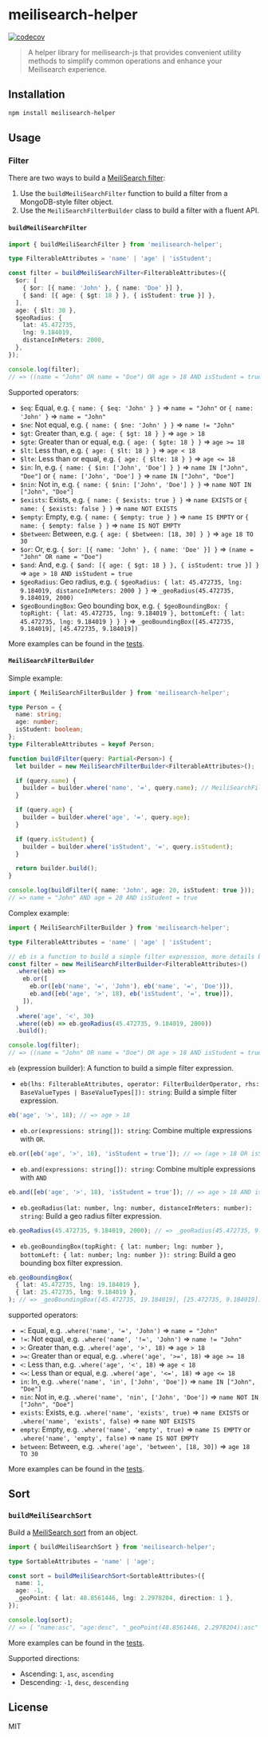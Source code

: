 # meilisearch-helper

[![codecov](https://codecov.io/gh/CodyTseng/meilisearch-helper/graph/badge.svg?token=3BNYXXCCJP)](https://codecov.io/gh/CodyTseng/meilisearch-helper)

> A helper library for meilisearch-js that provides convenient utility methods to simplify common operations and enhance your Meilisearch experience.

## Installation

```bash
npm install meilisearch-helper
```

## Usage

### Filter

There are two ways to build a [MeiliSearch filter](https://www.meilisearch.com/docs/learn/fine_tuning_results/filtering):

1. Use the `buildMeiliSearchFilter` function to build a filter from a MongoDB-style filter object.
2. Use the `MeiliSearchFilterBuilder` class to build a filter with a fluent API.

#### `buildMeiliSearchFilter`

```typescript
import { buildMeiliSearchFilter } from 'meilisearch-helper';

type FilterableAttributes = 'name' | 'age' | 'isStudent';

const filter = buildMeiliSearchFilter<FilterableAttributes>({
  $or: [
    { $or: [{ name: 'John' }, { name: 'Doe' }] },
    { $and: [{ age: { $gt: 18 } }, { isStudent: true }] },
  ],
  age: { $lt: 30 },
  $geoRadius: {
    lat: 45.472735,
    lng: 9.184019,
    distanceInMeters: 2000,
  },
});

console.log(filter);
// => ((name = "John" OR name = "Doe") OR age > 18 AND isStudent = true) AND age < 30 AND _geoRadius(45.472735, 9.184019, 2000)
```

Supported operators:

- `$eq`: Equal, e.g. `{ name: { $eq: 'John' } }` => `name = "John"` or `{ name: 'John' }` => `name = "John"`
- `$ne`: Not equal, e.g. `{ name: { $ne: 'John' } }` => `name != "John"`
- `$gt`: Greater than, e.g. `{ age: { $gt: 18 } }` => `age > 18`
- `$gte`: Greater than or equal, e.g. `{ age: { $gte: 18 } }` => `age >= 18`
- `$lt`: Less than, e.g. `{ age: { $lt: 18 } }` => `age < 18`
- `$lte`: Less than or equal, e.g. `{ age: { $lte: 18 } }` => `age <= 18`
- `$in`: In, e.g. `{ name: { $in: ['John', 'Doe'] } }` => `name IN ["John", "Doe"]` or `{ name: ['John', 'Doe'] }` => `name IN ["John", "Doe"]`
- `$nin`: Not in, e.g. `{ name: { $nin: ['John', 'Doe'] } }` => `name NOT IN ["John", "Doe"]`
- `$exists`: Exists, e.g. `{ name: { $exists: true } }` => `name EXISTS` or `{ name: { $exists: false } }` => `name NOT EXISTS`
- `$empty`: Empty, e.g. `{ name: { $empty: true } }` => `name IS EMPTY` or `{ name: { $empty: false } }` => `name IS NOT EMPTY`
- `$between`: Between, e.g. `{ age: { $between: [18, 30] } }` => `age 18 TO 30`
- `$or`: Or, e.g. `{ $or: [{ name: 'John' }, { name: 'Doe' }] }` => `(name = "John" OR name = "Doe")`
- `$and`: And, e.g. `{ $and: [{ age: { $gt: 18 } }, { isStudent: true }] }` => `age > 18 AND isStudent = true`
- `$geoRadius`: Geo radius, e.g. `{ $geoRadius: { lat: 45.472735, lng: 9.184019, distanceInMeters: 2000 } }` => `_geoRadius(45.472735, 9.184019, 2000)`
- `$geoBoundingBox`: Geo bounding box, e.g. `{ $geoBoundingBox: { topRight: { lat: 45.472735, lng: 9.184019 }, bottomLeft: { lat: 45.472735, lng: 9.184019 } } }` => `_geoBoundingBox([45.472735, 9.184019], [45.472735, 9.184019])`

More examples can be found in the [tests](./__test__/filter.test.js).

#### `MeiliSearchFilterBuilder`

Simple example:

```typescript
import { MeiliSearchFilterBuilder } from 'meilisearch-helper';

type Person = {
  name: string;
  age: number;
  isStudent: boolean;
};
type FilterableAttributes = keyof Person;

function buildFilter(query: Partial<Person>) {
  let builder = new MeiliSearchFilterBuilder<FilterableAttributes>();

  if (query.name) {
    builder = builder.where('name', '=', query.name); // MeiliSearchFilterBuilder is immutable, you must re-assign!
  }

  if (query.age) {
    builder = builder.where('age', '=', query.age);
  }

  if (query.isStudent) {
    builder = builder.where('isStudent', '=', query.isStudent);
  }

  return builder.build();
}

console.log(buildFilter({ name: 'John', age: 20, isStudent: true }));
// => name = "John" AND age = 20 AND isStudent = true
```

Complex example:

```typescript
import { MeiliSearchFilterBuilder } from 'meilisearch-helper';

type FilterableAttributes = 'name' | 'age' | 'isStudent';

// eb is a function to build a simple filter expression, more details below
const filter = new MeiliSearchFilterBuilder<FilterableAttributes>()
  .where((eb) =>
    eb.or([
      eb.or([eb('name', '=', 'John'), eb('name', '=', 'Doe')]),
      eb.and([eb('age', '>', 18), eb('isStudent', '=', true)]),
    ]),
  )
  .where('age', '<', 30)
  .where((eb) => eb.geoRadius(45.472735, 9.184019, 2000))
  .build();

console.log(filter);
// => ((name = "John" OR name = "Doe") OR age > 18 AND isStudent = true) AND age < 30 AND _geoRadius(45.472735, 9.184019, 2000)
```

`eb` (expression builder): A function to build a simple filter expression.

- `eb(lhs: FilterableAttributes, operator: FilterBuilderOperator, rhs: BaseValueTypes | BaseValueTypes[]): string`: Build a simple filter expression.

```typescript
eb('age', '>', 18); // => age > 18
```

- `eb.or(expressions: string[]): string`: Combine multiple expressions with `OR`.

```typescript
eb.or([eb('age', '>', 18), 'isStudent = true']); // => (age > 18 OR isStudent = true)
```

- `eb.and(expressions: string[]): string`: Combine multiple expressions with `AND`

```typescript
eb.and([eb('age', '>', 18), 'isStudent = true']); // => age > 18 AND isStudent = true
```

- `eb.geoRadius(lat: number, lng: number, distanceInMeters: number): string`: Build a geo radius filter expression.

```typescript
eb.geoRadius(45.472735, 9.184019, 2000); // => _geoRadius(45.472735, 9.184019, 2000)
```

- `eb.geoBoundingBox(topRight: { lat: number; lng: number }, bottomLeft: { lat: number; lng: number }): string`: Build a geo bounding box filter expression.

```typescript
eb.geoBoundingBox(
  { lat: 45.472735, lng: 19.184019 },
  { lat: 25.472735, lng: 9.184019 },
); // => _geoBoundingBox([45.472735, 19.184019], [25.472735, 9.184019])
```

supported operators:

- `=`: Equal, e.g. `.where('name', '=', 'John')` => `name = "John"`
- `!=`: Not equal, e.g. `.where('name', '!=', 'John')` => `name != "John"`
- `>`: Greater than, e.g. `.where('age', '>', 18)` => `age > 18`
- `>=`: Greater than or equal, e.g. `.where('age', '>=', 18)` => `age >= 18`
- `<`: Less than, e.g. `.where('age', '<', 18)` => `age < 18`
- `<=`: Less than or equal, e.g. `.where('age', '<=', 18)` => `age <= 18`
- `in`: In, e.g. `.where('name', 'in', ['John', 'Doe'])` => `name IN ["John", "Doe"]`
- `nin`: Not in, e.g. `.where('name', 'nin', ['John', 'Doe'])` => `name NOT IN ["John", "Doe"]`
- `exists`: Exists, e.g. `.where('name', 'exists', true)` => `name EXISTS` or `.where('name', 'exists', false)` => `name NOT EXISTS`
- `empty`: Empty, e.g. `.where('name', 'empty', true)` => `name IS EMPTY` or `.where('name', 'empty', false)` => `name IS NOT EMPTY`
- `between`: Between, e.g. `.where('age', 'between', [18, 30])` => `age 18 TO 30`

More examples can be found in the [tests](./__test__/filter-builder.test.js).

## Sort

### `buildMeiliSearchSort`

Build a [MeiliSearch sort](https://docs.meilisearch.com/references/search.html#sort) from an object.

```typescript
import { buildMeiliSearchSort } from 'meilisearch-helper';

type SortableAttributes = 'name' | 'age';

const sort = buildMeiliSearchSort<SortableAttributes>({
  name: 1,
  age: -1,
  _geoPoint: { lat: 48.8561446, lng: 2.2978204, direction: 1 },
});

console.log(sort);
// => [ "name:asc", "age:desc", "_geoPoint(48.8561446, 2.2978204):asc" ]
```

More examples can be found in the [tests](./__test__/sort.test.js).

Supported directions:

- Ascending: `1`, `asc`, `ascending`
- Descending: `-1`, `desc`, `descending`

## License

MIT
